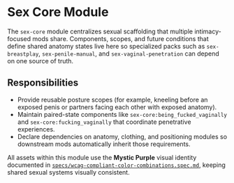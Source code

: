# Sex Core Module

The `sex-core` module centralizes sexual scaffolding that multiple intimacy-focused mods share. Components, scopes, and future conditions that define shared anatomy states live here so specialized packs such as `sex-breastplay`, `sex-penile-manual`, and `sex-vaginal-penetration` can depend on one source of truth.

## Responsibilities
- Provide reusable posture scopes (for example, kneeling before an exposed penis or partners facing each other with exposed anatomy).
- Maintain paired-state components like `sex-core:being_fucked_vaginally` and `sex-core:fucking_vaginally` that coordinate penetrative experiences.
- Declare dependencies on anatomy, clothing, and positioning modules so downstream mods automatically inherit those requirements.

All assets within this module use the **Mystic Purple** visual identity documented in [`specs/wcag-compliant-color-combinations.spec.md`](../../../specs/wcag-compliant-color-combinations.spec.md), keeping shared sexual systems visually consistent.
